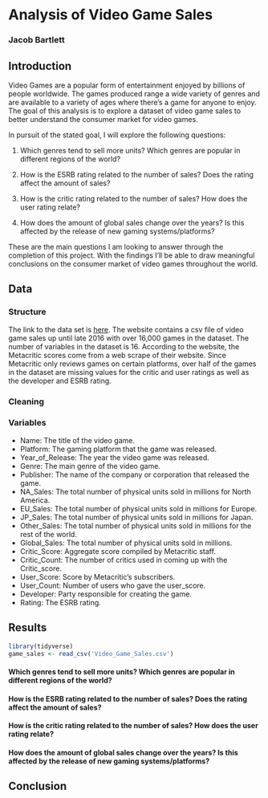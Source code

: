 
# Analysis of Video Game Sales

### Jacob Bartlett

## Introduction

Video Games are a popular form of entertainment enjoyed by billions of
people worldwide. The games produced range a wide variety of genres and
are available to a variety of ages where there’s a game for anyone to
enjoy. The goal of this analysis is to explore a dataset of video game
sales to better understand the consumer market for video games.

In pursuit of the stated goal, I will explore the following questions:

1.  Which genres tend to sell more units? Which genres are popular in
    different regions of the world?

2.  How is the ESRB rating related to the number of sales? Does the
    rating affect the amount of sales?

3.  How is the critic rating related to the number of sales? How does
    the user rating relate?

4.  How does the amount of global sales change over the years? Is this
    affected by the release of new gaming systems/platforms?

These are the main questions I am looking to answer through the
completion of this project. With the findings I’ll be able to draw
meaningful conclusions on the consumer market of video games throughout
the world.

## Data

### Structure

The link to the data set is
[here](https://www.kaggle.com/datasets/sidtwr/videogames-sales-dataset/data?select=Video_Games_Sales_as_at_22_Dec_2016.csv).
The website contains a csv file of video game sales up until late 2016
with over 16,000 games in the dataset. The number of variables in the
dataset is 16. According to the website, the Metacritic scores come from
a web scrape of their website. Since Metacritic only reviews games on
certain platforms, over half of the games in the dataset are missing
values for the critic and user ratings as well as the developer and ESRB
rating.

### Cleaning

### Variables

- Name: The title of the video game.
- Platform: The gaming platform that the game was released.
- Year_of_Release: The year the video game was released.
- Genre: The main genre of the video game.
- Publisher: The name of the company or corporation that released the
  game.
- NA_Sales: The total number of physical units sold in millions for
  North America.
- EU_Sales: The total number of physical units sold in millions for
  Europe.
- JP_Sales: The total number of physical units sold in millions for
  Japan.
- Other_Sales: The total number of physical units sold in millions for
  the rest of the world.
- Global_Sales: The total number of physical units sold in millions.
- Critic_Score: Aggregate score compiled by Metacritic staff.
- Critic_Count: The number of critics used in coming up with the
  Critic_score.
- User_Score: Score by Metacritic’s subscribers.
- User_Count: Number of users who gave the user_score.
- Developer: Party responsible for creating the game.
- Rating: The ESRB rating.

## Results

``` r
library(tidyverse)
game_sales <- read_csv('Video_Game_Sales.csv')
```

#### Which genres tend to sell more units? Which genres are popular in different regions of the world?

#### How is the ESRB rating related to the number of sales? Does the rating affect the amount of sales?

#### How is the critic rating related to the number of sales? How does the user rating relate?

#### How does the amount of global sales change over the years? Is this affected by the release of new gaming systems/platforms?

## Conclusion
